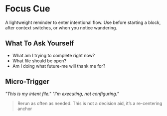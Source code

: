 # Focus Cue

A lightweight reminder to enter intentional flow.
Use before starting a block, after context switches, or when you notice wandering.

## What To Ask Yourself
- What am I trying to complete right now?
- What file should be open?
- Am I doing what future-me will thank me for?

## Micro-Trigger
_"This is my intent file."_
_"I’m executing, not configuring."_

> Rerun as often as needed. This is not a decision aid, it’s a re-centering anchor
